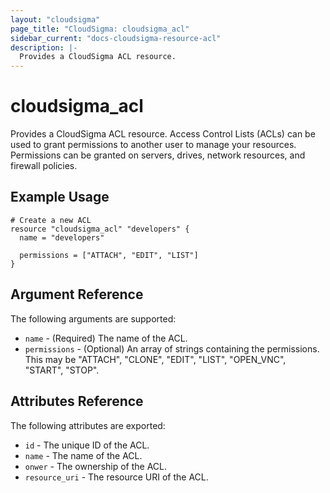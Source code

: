 ```yaml
---
layout: "cloudsigma"
page_title: "CloudSigma: cloudsigma_acl"
sidebar_current: "docs-cloudsigma-resource-acl"
description: |-
  Provides a CloudSigma ACL resource.
---
```


# cloudsigma\_acl

Provides a CloudSigma ACL resource. Access Control Lists (ACLs) can be used to grant permissions
to another user to manage your resources. Permissions can be granted on servers, drives, network
resources, and firewall policies.


## Example Usage

```hcl
# Create a new ACL
resource "cloudsigma_acl" "developers" {
  name = "developers"

  permissions = ["ATTACH", "EDIT", "LIST"]
}
```


## Argument Reference

The following arguments are supported:

* `name` - (Required) The name of the ACL.
* `permissions` - (Optional) An array of strings containing the permissions.
  This may be "ATTACH", "CLONE", "EDIT", "LIST", "OPEN_VNC", "START", "STOP".


## Attributes Reference

The following attributes are exported:

* `id` - The unique ID of the ACL.
* `name` - The name of the ACL.
* `onwer` - The ownership of the ACL.
* `resource_uri` - The resource URI of the ACL.

